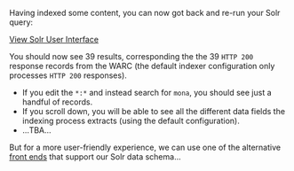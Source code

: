 Having indexed some content, you can now got back and re-run your Solr query:

<div class="center-align">
    <a class="btn-small" href="https://[[HOST_SUBDOMAIN]]-8983-[[KATACODA_HOST]].environments.katacoda.com/">View Solr User Interface</a>
</div>

You should now see 39 results, corresponding the the 39 `HTTP 200` response records from the WARC (the default indexer configuration only processes `HTTP 200` responses).

* If you edit the `*:*` and instead search for `mona`, you should see just a handful of records. 
* If you scroll down, you will be able to see all the different data fields the indexing process extracts (using the default configuration).
* ...TBA...

But for a more user-friendly experience, we can use one of the alternative [front ends](https://github.com/ukwa/webarchive-discovery/wiki/Front-ends) that support our Solr data schema...
